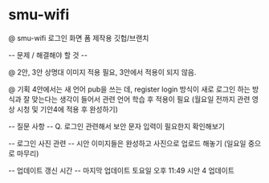 # smu-wifi

@ smu-wifi 로그인 화면 폼 제작용 깃헙/브랜치

-- 문제 / 해결해야 할 것 --

@ 2안, 3안 상명대 이미지 적용 필요, 3안에서 적용이 되지 않음.

@ 기획 4안에서는 새 언어 pub을 쓰는 데, register login 방식이 새로 로그인 하는 방식과 잘 맞는다는 생각이 들어서 관련 언어 학습 후 적용이 필요
(월요일 전까지 관련 영상 시청 및 기안4에 적용 후 완성하기)

-- 질문 사항 --
Q. 로그인 관련해서 보안 문자 입력이 필요한지 확인해보기

-- 로그인 사진 관련 --
시안 이미지들은 완성하고 사진으로 업로드 해놓기 (일요일 중으로 마무리)


-- 업데이트 갱신 시간 --
마지막 업데이트 토요일 오후 11:49 시안 4 업데이트
